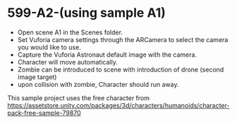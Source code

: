 # 599-A2-(using sample A1)

* Open scene A1 in the Scenes folder.
* Set Vuforia camera settings through the ARCamera to select the camera you would like to use.
* Capture the Vuforia Astronaut default image with the camera.
* Character will move automatically.
* Zombie can be introduced to scene with introduction of drone (second image target)
* upon collision with zombie, Character should run away. 



This sample project uses the free character from https://assetstore.unity.com/packages/3d/characters/humanoids/character-pack-free-sample-79870
